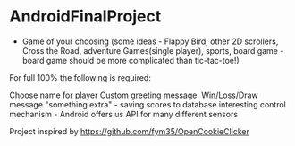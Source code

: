 # AndroidFinalProject

* Game of your choosing (some ideas - Flappy Bird, other 2D scrollers, Cross the Road, adventure Games(single player), sports, board game - board game should be more complicated than tic-tac-toe!)

For full 100% the following is required:

Choose name for player
Custom greeting message.
Win/Loss/Draw message
"something extra" - saving scores to database
interesting control mechanism - Android offers us API for many different sensors 

Project inspired by https://github.com/fym35/OpenCookieClicker
